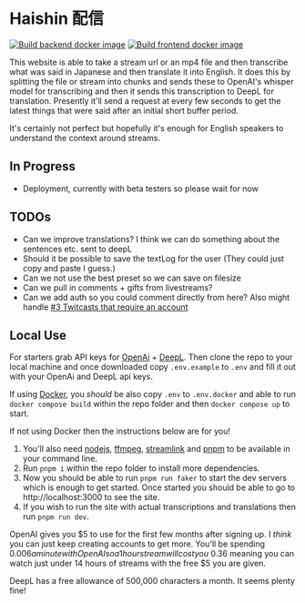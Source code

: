 # Haishin 配信

[![Build backend docker image](https://github.com/tomouchuu/haishin/actions/workflows/docker-backend.yml/badge.svg)](https://github.com/tomouchuu/haishin/actions/workflows/docker-backend.yml)
[![Build frontend docker image](https://github.com/tomouchuu/haishin/actions/workflows/docker-frontend.yml/badge.svg)](https://github.com/tomouchuu/haishin/actions/workflows/docker-frontend.yml)

This website is able to take a stream url or an mp4 file and then transcribe what was said in Japanese and then translate it into English. It does this by splitting the file or stream into chunks and sends these to OpenAI's whisper model for transcribing and then it sends this transcription to DeepL for translation. Presently it'll send a request at every few seconds to get the latest things that were said after an initial short buffer period.

It's certainly not perfect but hopefully it's enough for English speakers to understand the context around streams.

## In Progress
- Deployment, currently with beta testers so please wait for now

## TODOs

- Can we improve translations? I think we can do something about the sentences etc. sent to deepL
- Should it be possible to save the textLog for the user (They could just copy and paste I guess.)
- Can we not use the best preset so we can save on filesize
- Can we pull in comments + gifts from livestreams?
- Can we add auth so you could comment directly from here? Also might handle [#3 Twitcasts that require an account](https://github.com/tomouchuu/haishin/issues/3)

## Local Use

For starters grab API keys for [OpenAi](https://platform.openai.com/) + [DeepL](https://www.deepl.com/pro-api). Then clone the repo to your local machine and once downloaded copy `.env.example` to `.env` and fill it out with your OpenAi and DeepL api keys.

If using [Docker](https://www.docker.com/), you _should_ be also copy `.env` to `.env.docker` and able to run `docker compose build` within the repo folder and then `docker compose up` to start.

If not using Docker then the instructions below are for you!

1. You'll also need [nodejs](https://nodejs.org/en), [ffmpeg](https://ffmpeg.org/download.html), [streamlink](https://streamlink.github.io/install.html) and [pnpm](https://pnpm.io/installation) to be available in your command line.
2. Run `pnpm i` within the repo folder to install more dependencies.
3. Now you should be able to run `pnpm run faker` to start the dev servers which is enough to get started. Once started you should be able to go to http://localhost:3000 to see the site.
4. If you wish to run the site with actual transcriptions and translations then run `pnpm run dev`.

OpenAI gives you $5 to use for the first few months after signing up. I _think_ you can just keep creating accounts to get more. You'll be spending $0.006 a minute with OpenAI so a 1 hour stream will cost you ~$0.36 meaning you can watch just under 14 hours of streams with the free $5 you are given.

DeepL has a free allowance of 500,000 characters a month. It seems plenty fine!
